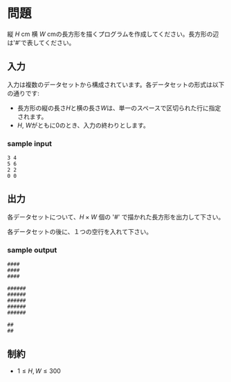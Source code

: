 # 問題
縦 $H$ cm 横 $W$ cmの長方形を描くプログラムを作成してください。長方形の辺は'#'で表してください。

## 入力
入力は複数のデータセットから構成されています。各データセットの形式は以下の通りです:
- 長方形の縦の長さ$H$と横の長さ$W$は、単一のスペースで区切られた行に指定されます。
- $H$, $W$がともに$0$のとき、入力の終わりとします。

### sample input
```
3 4
5 6
2 2
0 0
```
## 出力
各データセットについて、$H × W$ 個の '#' で描かれた長方形を出力して下さい。

各データセットの後に、１つの空行を入れて下さい。

### sample output
```
####
####
####

######
######
######
######
######

##
##
```
## 制約
- $1 ≤ H, W ≤ 300$
